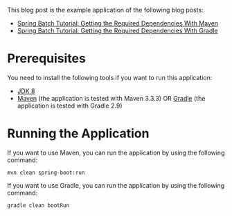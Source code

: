This blog post is the example application of the following blog posts:

* [Spring Batch Tutorial: Getting the Required Dependencies With Maven](http://www.petrikainulainen.net/programming/spring-framework/spring-batch-tutorial-getting-the-required-dependencies-with-maven/)
* [Spring Batch Tutorial: Getting the Required Dependencies With Gradle](http://www.petrikainulainen.net/programming/spring-framework/spring-batch-tutorial-getting-the-required-dependencies-with-gradle/)

Prerequisites
=============

You need to install the following tools if you want to run this application:

* [JDK 8](http://www.oracle.com/technetwork/java/javase/downloads/jdk8-downloads-2133151.html)
* [Maven](http://maven.apache.org/) (the application is tested with Maven 3.3.3) OR [Gradle](http://gradle.org/) (the application is tested with Gradle 2.9)

Running the Application
=======================

If you want to use Maven, you can run the application by using the following command:

    mvn clean spring-boot:run
    
If you want to use Gradle, you can run the application by using the following command:

	gradle clean bootRun
	